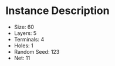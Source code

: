 # Instance Description

* Size: 60
* Layers: 5
* Terminals: 4
* Holes: 1
* Random Seed: 123
* Net: 11
